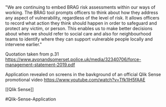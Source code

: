 "We are continuing to embed BRAG risk assessments within our ways of working. The BRAG tool prompts officers to think about how they address any aspect of vulnerability, regardless of the level of risk. It allows officers to record what action they think should happen in order to safeguard and protect any victim, or person. This enables us to make better decisions about when we should refer to social care and also for neighbourhood teams to identify where they can support vulnerable people locally and intervene earlier." 

Quotation taken from p.31 https://www.avonandsomerset.police.uk/media/32340706/force-management-statement-2019.pdf

Application revealed on screens in the bavkground of an official Qlik Sense promotional video https://www.youtube.com/watch?v=Tfk1IH5fAAE 

[[Qlik Sense]]

#Qlik-Sense-Application
